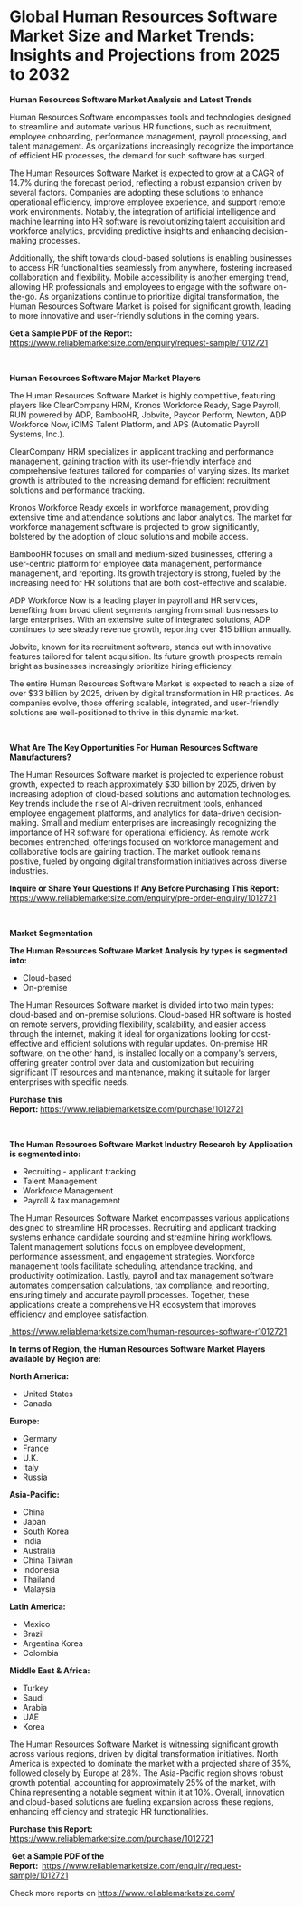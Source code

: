 <p><h1>Global Human Resources Software Market Size and Market Trends: Insights and Projections from 2025 to 2032</h1></p><p><strong>Human Resources Software Market Analysis and Latest Trends</strong></p>
<p><p>Human Resources Software encompasses tools and technologies designed to streamline and automate various HR functions, such as recruitment, employee onboarding, performance management, payroll processing, and talent management. As organizations increasingly recognize the importance of efficient HR processes, the demand for such software has surged.</p><p>The Human Resources Software Market is expected to grow at a CAGR of 14.7% during the forecast period, reflecting a robust expansion driven by several factors. Companies are adopting these solutions to enhance operational efficiency, improve employee experience, and support remote work environments. Notably, the integration of artificial intelligence and machine learning into HR software is revolutionizing talent acquisition and workforce analytics, providing predictive insights and enhancing decision-making processes.</p><p>Additionally, the shift towards cloud-based solutions is enabling businesses to access HR functionalities seamlessly from anywhere, fostering increased collaboration and flexibility. Mobile accessibility is another emerging trend, allowing HR professionals and employees to engage with the software on-the-go. As organizations continue to prioritize digital transformation, the Human Resources Software Market is poised for significant growth, leading to more innovative and user-friendly solutions in the coming years.</p></p>
<p><strong>Get a Sample PDF of the Report:&nbsp;</strong> <a href="https://www.reliablemarketsize.com/enquiry/request-sample/1012721?utm_campaign=3129&utm_medium=2&utm_source=Github&utm_content=ia&utm_term=06032025&utm_id=human-resources-software">https://www.reliablemarketsize.com/enquiry/request-sample/1012721</a></p>
<p>&nbsp;</p>
<p><strong>Human Resources Software Major Market Players</strong></p>
<p><p>The Human Resources Software Market is highly competitive, featuring players like ClearCompany HRM, Kronos Workforce Ready, Sage Payroll, RUN powered by ADP, BambooHR, Jobvite, Paycor Perform, Newton, ADP Workforce Now, iCIMS Talent Platform, and APS (Automatic Payroll Systems, Inc.). </p><p>ClearCompany HRM specializes in applicant tracking and performance management, gaining traction with its user-friendly interface and comprehensive features tailored for companies of varying sizes. Its market growth is attributed to the increasing demand for efficient recruitment solutions and performance tracking.</p><p>Kronos Workforce Ready excels in workforce management, providing extensive time and attendance solutions and labor analytics. The market for workforce management software is projected to grow significantly, bolstered by the adoption of cloud solutions and mobile access. </p><p>BambooHR focuses on small and medium-sized businesses, offering a user-centric platform for employee data management, performance management, and reporting. Its growth trajectory is strong, fueled by the increasing need for HR solutions that are both cost-effective and scalable.</p><p>ADP Workforce Now is a leading player in payroll and HR services, benefiting from broad client segments ranging from small businesses to large enterprises. With an extensive suite of integrated solutions, ADP continues to see steady revenue growth, reporting over $15 billion annually.</p><p>Jobvite, known for its recruitment software, stands out with innovative features tailored for talent acquisition. Its future growth prospects remain bright as businesses increasingly prioritize hiring efficiency.</p><p>The entire Human Resources Software Market is expected to reach a size of over $33 billion by 2025, driven by digital transformation in HR practices. As companies evolve, those offering scalable, integrated, and user-friendly solutions are well-positioned to thrive in this dynamic market.</p></p>
<p>&nbsp;</p>
<p><strong>What Are The Key Opportunities For Human Resources Software Manufacturers?</strong></p>
<p><p>The Human Resources Software market is projected to experience robust growth, expected to reach approximately $30 billion by 2025, driven by increasing adoption of cloud-based solutions and automation technologies. Key trends include the rise of AI-driven recruitment tools, enhanced employee engagement platforms, and analytics for data-driven decision-making. Small and medium enterprises are increasingly recognizing the importance of HR software for operational efficiency. As remote work becomes entrenched, offerings focused on workforce management and collaborative tools are gaining traction. The market outlook remains positive, fueled by ongoing digital transformation initiatives across diverse industries.</p></p>
<p><strong>Inquire or Share Your Questions If Any Before Purchasing This Report:</strong> <a href="https://www.reliablemarketsize.com/enquiry/pre-order-enquiry/1012721?utm_campaign=3129&utm_medium=2&utm_source=Github&utm_content=ia&utm_term=06032025&utm_id=human-resources-software">https://www.reliablemarketsize.com/enquiry/pre-order-enquiry/1012721</a></p>
<p>&nbsp;</p>
<p><strong>Market Segmentation</strong></p>
<p><strong>The Human Resources Software Market Analysis by types is segmented into:</strong></p>
<p><ul><li>Cloud-based</li><li>On-premise</li></ul></p>
<p><p>The Human Resources Software market is divided into two main types: cloud-based and on-premise solutions. Cloud-based HR software is hosted on remote servers, providing flexibility, scalability, and easier access through the internet, making it ideal for organizations looking for cost-effective and efficient solutions with regular updates. On-premise HR software, on the other hand, is installed locally on a company's servers, offering greater control over data and customization but requiring significant IT resources and maintenance, making it suitable for larger enterprises with specific needs.</p></p>
<p><strong>Purchase this Report:&nbsp;</strong><a href="https://www.reliablemarketsize.com/purchase/1012721?utm_campaign=3129&utm_medium=2&utm_source=Github&utm_content=ia&utm_term=06032025&utm_id=human-resources-software">https://www.reliablemarketsize.com/purchase/1012721</a></p>
<p>&nbsp;</p>
<p><strong>The Human Resources Software Market Industry Research by Application is segmented into:</strong></p>
<p><ul><li>Recruiting - applicant tracking</li><li>Talent Management</li><li>Workforce Management</li><li>Payroll & tax management</li></ul></p>
<p><p>The Human Resources Software Market encompasses various applications designed to streamline HR processes. Recruiting and applicant tracking systems enhance candidate sourcing and streamline hiring workflows. Talent management solutions focus on employee development, performance assessment, and engagement strategies. Workforce management tools facilitate scheduling, attendance tracking, and productivity optimization. Lastly, payroll and tax management software automates compensation calculations, tax compliance, and reporting, ensuring timely and accurate payroll processes. Together, these applications create a comprehensive HR ecosystem that improves efficiency and employee satisfaction.</p></p>
<p><a href="https://www.reliablemarketsize.com/human-resources-software-r1012721?utm_campaign=3129&utm_medium=2&utm_source=Github&utm_content=ia&utm_term=06032025&utm_id=human-resources-software">&nbsp;https://www.reliablemarketsize.com/human-resources-software-r1012721</a></p>
<p><strong>In terms of Region, the Human Resources Software Market Players available by Region are:</strong></p>
<p>
    <p> <strong> North America: </strong>
        <ul>
            <li>United States</li>
            <li>Canada</li>
        </ul>
        </p> 
    <p> <strong> Europe: </strong>
        <ul>
            <li>Germany</li>
            <li>France</li>
            <li>U.K.</li>
            <li>Italy</li>
            <li>Russia</li>
        </ul>
        </p> 
    <p> <strong> Asia-Pacific: </strong>
        <ul>
            <li>China</li>
            <li>Japan</li>
            <li>South Korea</li>
            <li>India</li>
            <li>Australia</li>
            <li>China Taiwan</li>
            <li>Indonesia</li>
            <li>Thailand</li>
            <li>Malaysia</li>
        </ul>
        </p> 
    <p> <strong> Latin America: </strong>
        <ul>
            <li>Mexico</li>
            <li>Brazil</li>
            <li>Argentina Korea</li>
            <li>Colombia</li>
        </ul>
        </p> 
    <p> <strong> Middle East & Africa: </strong>
        <ul>
            <li>Turkey</li>
            <li>Saudi</li>
            <li>Arabia</li>
            <li>UAE</li>
            <li>Korea</li>
        </ul>
    </p>
    </p>
<p><p>The Human Resources Software Market is witnessing significant growth across various regions, driven by digital transformation initiatives. North America is expected to dominate the market with a projected share of 35%, followed closely by Europe at 28%. The Asia-Pacific region shows robust growth potential, accounting for approximately 25% of the market, with China representing a notable segment within it at 10%. Overall, innovation and cloud-based solutions are fueling expansion across these regions, enhancing efficiency and strategic HR functionalities.</p></p>
<p><strong>Purchase this Report: </strong><a href="https://www.reliablemarketsize.com/purchase/1012721?utm_campaign=3129&utm_medium=2&utm_source=Github&utm_content=ia&utm_term=06032025&utm_id=human-resources-software">https://www.reliablemarketsize.com/purchase/1012721</a></p>
<p>&nbsp;<strong>Get a Sample PDF of the Report:&nbsp;&nbsp;</strong><a href="https://www.reliablemarketsize.com/enquiry/request-sample/1012721?utm_campaign=3129&utm_medium=2&utm_source=Github&utm_content=ia&utm_term=06032025&utm_id=human-resources-software">https://www.reliablemarketsize.com/enquiry/request-sample/1012721</a></p>
<p><strong></strong></p>
<p>Check more reports on <a href="https://www.reliablemarketsize.com/?utm_campaign=3129&utm_medium=2&utm_source=Github&utm_content=ia&utm_term=06032025&utm_id=human-resources-software">https://www.reliablemarketsize.com/</a></p>